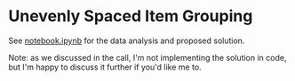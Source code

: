# Unevenly Spaced Item Grouping

See [notebook.ipynb](notebook.ipynb) for the data analysis and proposed solution.

Note: as we discussed in the call, I'm not implementing the solution in code, but I'm happy to discuss it further if you'd like me to.